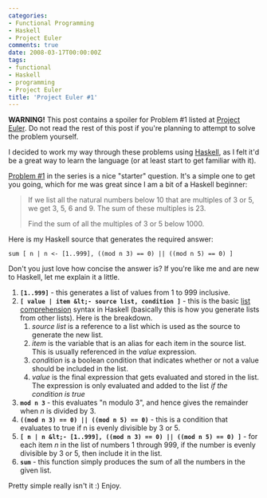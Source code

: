 ```yaml
---
categories:
- Functional Programming
- Haskell
- Project Euler
comments: true
date: 2008-03-17T00:00:00Z
tags:
- functional
- Haskell
- programming
- Project Euler
title: 'Project Euler #1'
---
```


**WARNING!** This post contains a spoiler for Problem #1 listed at [Project Euler][]. Do not read the rest of this post if you're planning to attempt to solve the problem yourself.

<!--more-->

I decided to work my way through these problems using [Haskell][], as I felt it'd be a great way to learn the language (or at least start to get familiar with it).

[Problem #1][] in the series is a nice "starter" question. It's a simple one to get you going, which for me was great since I am a bit of a Haskell beginner:

> If we list all the natural numbers below 10 that are multiples of 3 or 5, we get 3, 5, 6 and 9. The sum of these multiples is 23.
> 
> Find the sum of all the multiples of 3 or 5 below 1000.

Here is my Haskell source that generates the required answer:

```
sum [ n | n <- [1..999], ((mod n 3) == 0) || ((mod n 5) == 0) ]
```

Don't you just love how concise the answer is? If you're like me and are new to Haskell, let me explain it a little.

1. **`[1..999]`** - this generates a list of values from 1 to 999 inclusive.
1. **`[ value | item &lt;- source list, condition ]`** - this is the basic [list comprehension][ListComp] syntax in Haskell (basically this is how you generate lists from other lists). Here is the breakdown.
    1. _source list_ is a reference to a list which is used as the source to generate the new list.
    1. _item_ is the variable that is an alias for each item in the source list. This is usually referenced in the _value_ expression.
    1. _condition_ is a boolean condition that indicates whether or not a value should be included in the list.
    1. _value_ is the final expression that gets evaluated and stored in the list. The expression is only evaluated and added to the list _if the condition is true_
1. **`mod n 3`** - this evaluates "n modulo 3", and hence gives the remainder when *n* is divided by 3.
1. **`((mod n 3) == 0) || ((mod n 5) == 0)`** - this is a condition that evaluates to true if n is evenly divisible by 3 or 5.
1. **`[ n | n &lt;- [1..999], ((mod n 3) == 0) || ((mod n 5) == 0) ]`** - for each item *n* in the list of numbers 1 through 999, if the number is evenly divisible by 3 or 5, then include it in the list.
1. **`sum`** - this function simply produces the sum of all the numbers in the given list.

Pretty simple really isn't it :) Enjoy.

  [Problem #1]: http://projecteuler.net/index.php?section=problems&id=1 "Problem #1"
  [Project Euler]: http://projecteuler.net/ "Project Euler"
  [Haskell]: http://www.haskell.org/ "Haskell"
  [ListComp]: http://en.wikipedia.org/wiki/List_comprehension "List Comprehension"
